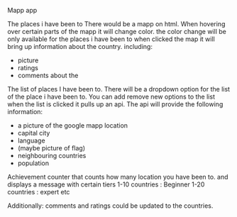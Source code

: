 Mapp app

The places i have been to
There would be a mapp on html. When hovering over certain parts of the mapp it will change color. 
the color change will be only available for the places i have been to
when clicked the map it will bring up information about the country.
including: 
- picture
- ratings
- comments about the 

The list of places I have been to.
There will be a dropdown option for the list of the place i have been to.
You can add remove new options to the list
when the list is clicked it pulls up an api.
The api will provide the following information:
- a picture of the google mapp location
- capital city
- language
- (maybe picture of flag)
- neighbouring countries
- population

Achievement counter that counts how many location you have been to.
and displays a message with certain tiers
1-10 countries : Beginner
1-20 countries : expert
etc

Additionally:
comments and ratings could be updated to the countries. 